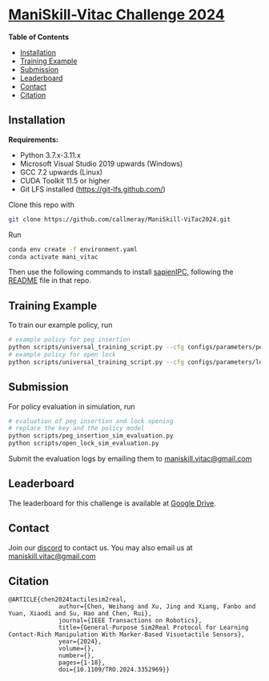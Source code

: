 
# [ManiSkill-Vitac Challenge 2024](https://ai-workshops.github.io/maniskill-vitac-challenge-2024/)

**Table of Contents**

- [Installation](#installation)
- [Training Example](#example)
- [Submission](#submission)
- [Leaderboard](#leaderboard)
- [Contact](#contact)
- [Citation](#citation)

## Installation

**Requirements:**

- Python 3.7.x-3.11.x
- Microsoft Visual Studio 2019 upwards (Windows)
- GCC 7.2 upwards (Linux)
- CUDA Toolkit 11.5 or higher
- Git LFS installed (https://git-lfs.github.com/)


Clone this repo with

```bash
git clone https://github.com/callmeray/ManiSkill-ViTac2024.git
```

Run

```bash
conda env create -f environment.yaml
conda activate mani_vitac
```

Then use the following commands to install [sapienIPC](https://github.com/Rabbit-Hu/sapienipc-exp), following the [README](https://github.com/Rabbit-Hu/sapienipc-exp/blob/main/README.md) file in that repo.

## Training Example

To train our example policy, run

```bash
# example policy for peg insertion
python scripts/universal_training_script.py --cfg configs/parameters/peg_insertion.yaml
# example policy for open lock
python scripts/universal_training_script.py --cfg configs/parameters/long_open_lock.yaml
```

## Submission 
For policy evaluation in simulation, run

```bash
# evaluation of peg insertion and lock opening
# replace the key and the policy model
python scripts/peg_insertion_sim_evaluation.py
python scripts/open_lock_sim_evaluation.py
```
Submit the evaluation logs by emailing them to [maniskill.vitac@gmail.com](maniskill.vitac@gmail.com)

## Leaderboard

The leaderboard for this challenge is available at [Google Drive](https://docs.google.com/spreadsheets/d/1ZCNSbctm5eyr4Q59KmVBE0ZMo5mt63emFLihbJn1maw/).

## Contact

Join our [discord](https://discord.gg/B8qEVTav) to contact us. You may also email us at [maniskill.vitac@gmail.com](maniskill.vitac@gmail.com)


## Citation

```
@ARTICLE{chen2024tactilesim2real,
              author={Chen, Weihang and Xu, Jing and Xiang, Fanbo and Yuan, Xiaodi and Su, Hao and Chen, Rui},
              journal={IEEE Transactions on Robotics}, 
              title={General-Purpose Sim2Real Protocol for Learning Contact-Rich Manipulation With Marker-Based Visuotactile Sensors}, 
              year={2024},
              volume={},
              number={},
              pages={1-18},
              doi={10.1109/TRO.2024.3352969}}
```

